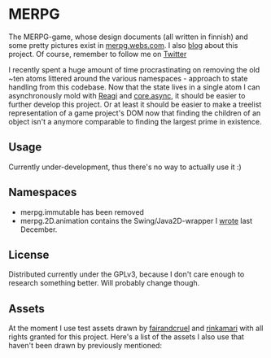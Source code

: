 # MERPG

The MERPG-game, whose design documents (all written in finnish) and some pretty pictures exist in [merpg.webs.com](http://merpg.webs.com). I also [blog](http://yearofourlord.blogspot.com) about this project. Of course, remember to follow me on [Twitter](https://twitter.com/feuer__)

I recently spent a huge amount of time procrastinating on removing the old ~ten atoms littered around the various namespaces - approach to state handling from this codebase. Now that the state lives in a single atom I can asynchronously mold with [Reagi](https://github.com/weavejester/reagi) and [core.async](https://github.com/clojure/core.async), it should be easier to further develop this project. Or at least it should be easier to make a treelist representation of a game project's DOM now that finding the children of an object isn't a anymore comparable to finding the largest prime in existence.

## Usage

Currently under-development, thus there's no way to actually use it :)

## Namespaces
* merpg.immutable has been removed
* merpg.2D.animation contains the Swing/Java2D-wrapper I [wrote](http://yearofourlord.blogspot.fi/2013/11/planning-for-merpg-2d-library.html) last December.

## License

Distributed currently under the GPLv3, because I don't care enough to research something better. Will probably change though.

## Assets

At the moment I use test assets drawn by [fairandcruel](http://fairandcruel.tumblr.com) and [rinkamari](http://rinkamari.tumblr.com) with all rights granted for this project. Here's a list of the assets I also use that haven't been drawn by previously mentioned:

	 
